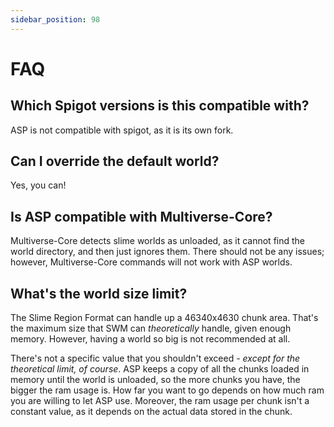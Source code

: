```yaml
---
sidebar_position: 98
---
```

# FAQ

## Which Spigot versions is this compatible with?

ASP is not compatible with spigot, as it is its own fork.

## Can I override the default world?

Yes, you can!

## Is ASP compatible with Multiverse-Core?

Multiverse-Core detects slime worlds as unloaded, as it cannot find the world directory, and then just ignores them. There should not be any issues; however, Multiverse-Core commands will not work with ASP worlds.

## What's the world size limit?

The Slime Region Format can handle up a 46340x4630 chunk area. That's the maximum size that SWM can _theoretically_ handle, given enough memory. However, having a world so big is not recommended at all.

There's not a specific value that you shouldn't exceed _- except for the theoretical limit, of course_. ASP keeps a copy of all the chunks loaded in memory until the world is unloaded, so the more chunks you have, the bigger the ram usage is. How far you want to go depends on how much ram you are willing to let ASP use. Moreover, the ram usage per chunk isn't a constant value, as it depends on the actual data stored in the chunk.
